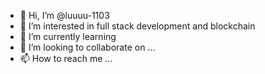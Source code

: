 - 👋 Hi, I’m @luuuu-1103
- 👀 I’m interested in full stack development and blockchain
- 🌱 I’m currently learning 
- 💞️ I’m looking to collaborate on ...
- 📫 How to reach me ...

<!---
luuuu-1103/luuuu-1103 is a ✨ special ✨ repository because its `README.md` (this file) appears on your GitHub profile.
You can click the Preview link to take a look at your changes.
--->
